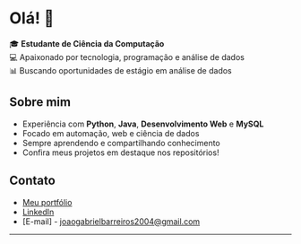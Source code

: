# Olá! 👋

🎓 **Estudante de Ciência da Computação**  
💻 Apaixonado por tecnologia, programação e análise de dados  
📊 Buscando oportunidades de estágio em análise de dados

## Sobre mim

- Experiência com **Python**, **Java**, **Desenvolvimento Web** e **MySQL**
- Focado em automação, web e ciência de dados
- Sempre aprendendo e compartilhando conhecimento
- Confira meus projetos em destaque nos repositórios!

## Contato

- [Meu portfólio](https://soares-j.github.io/Portfolio)
- [LinkedIn](https://www.linkedin.com/in/seu-usuario)
- [E-mail] - joaogabrielbarreiros2004@gmail.com

---
